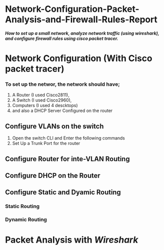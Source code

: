 # Network-Configuration-Packet-Analysis-and-Firewall-Rules-Report
***How to set up a small network, analyze network traffic (using wireshark), and configure firewall rules using cisco packet tracer.***

# Network Configuration (With Cisco packet tracer)
### To set up the networ, the network should have;
1. A Router (I used Cisco2811),
2. A Switch (I used Cisco2960),
3. Computers (I used 4 descktops)
4. and also a DHCP Server Configured on the router

## Configure VLANs on the switch
1. Open the switch CLI and Enter the following commands
2. Set Up a Trunk Port for the router

## Configure Router for inte-VLAN Routing

## Configure DHCP on the Router

## Configure Static and Dyamic Routing
### Static Routing

### Dynamic Routing

# Packet Analysis with *Wireshark*
